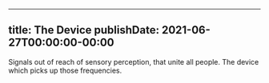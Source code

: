 
---
title: The Device
publishDate: 2021-06-27T00:00:00-00:00
---

 Signals out of reach of sensory perception, that unite all people. The device which picks up those frequencies.
